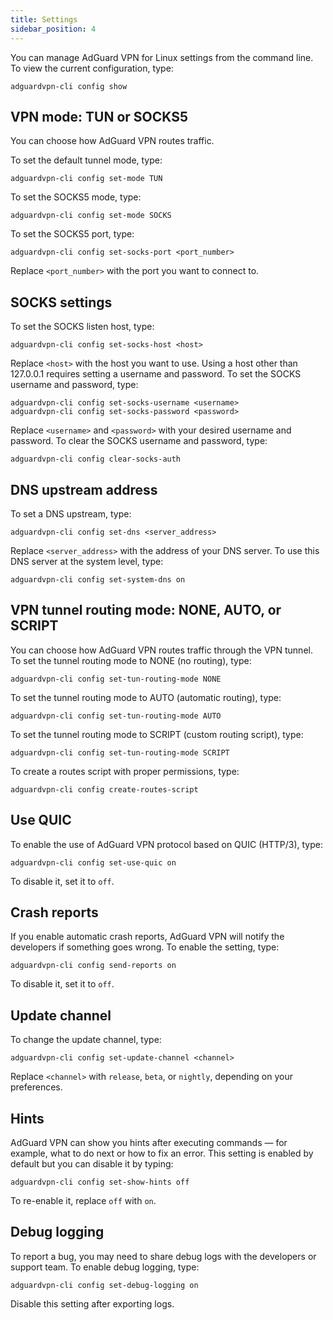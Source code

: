 ```yaml
---
title: Settings
sidebar_position: 4
---
```


You can manage AdGuard VPN for Linux settings from the command line. To view the current configuration, type:

    adguardvpn-cli config show

## VPN mode: TUN or SOCKS5

You can choose how AdGuard VPN routes traffic.

To set the default tunnel mode, type:

    adguardvpn-cli config set-mode TUN

To set the SOCKS5 mode, type:

    adguardvpn-cli config set-mode SOCKS

To set the SOCKS5 port, type:

    adguardvpn-cli config set-socks-port <port_number>

Replace `<port_number>` with the port you want to connect to.

## SOCKS settings

To set the SOCKS listen host, type:

    adguardvpn-cli config set-socks-host <host>

Replace `<host>` with the host you want to use. Using a host other than 127.0.0.1 requires setting a username and password. To set the SOCKS username and password, type:

    adguardvpn-cli config set-socks-username <username>
    adguardvpn-cli config set-socks-password <password>

Replace `<username>` and `<password>` with your desired username and password. To clear the SOCKS username and password, type:

    adguardvpn-cli config clear-socks-auth

## DNS upstream address

To set a DNS upstream, type:

    adguardvpn-cli config set-dns <server_address>

Replace `<server_address>` with the address of your DNS server. To use this DNS server at the system level, type:

    adguardvpn-cli config set-system-dns on

## VPN tunnel routing mode: NONE, AUTO, or SCRIPT

You can choose how AdGuard VPN routes traffic through the VPN tunnel. To set the tunnel routing mode to NONE (no routing), type:

    adguardvpn-cli config set-tun-routing-mode NONE

To set the tunnel routing mode to AUTO (automatic routing), type:

    adguardvpn-cli config set-tun-routing-mode AUTO

To set the tunnel routing mode to SCRIPT (custom routing script), type:

    adguardvpn-cli config set-tun-routing-mode SCRIPT

To create a routes script with proper permissions, type:

    adguardvpn-cli config create-routes-script

## Use QUIC

To enable the use of AdGuard VPN protocol based on QUIC (HTTP/3), type:

    adguardvpn-cli config set-use-quic on

To disable it, set it to `off`.

## Crash reports

If you enable automatic crash reports, AdGuard VPN will notify the developers if something goes wrong. To enable the setting, type:

    adguardvpn-cli config send-reports on

To disable it, set it to `off`.

## Update channel

To change the update channel, type:

    adguardvpn-cli config set-update-channel <channel>

Replace `<channel>` with `release`, `beta`, or `nightly`, depending on your preferences.

## Hints

AdGuard VPN can show you hints after executing commands — for example, what to do next or how to fix an error. This setting is enabled by default but you can disable it by typing:

    adguardvpn-cli config set-show-hints off

To re-enable it, replace `off` with `on`.

## Debug logging

To report a bug, you may need to share debug logs with the developers or support team. To enable debug logging, type:

    adguardvpn-cli config set-debug-logging on

Disable this setting after exporting logs.
